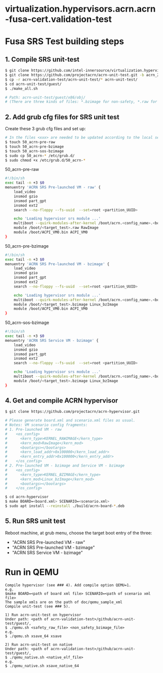 # virtualization.hypervisors.acrn.acrn-fusa-cert.validation-test

# Fusa SRS Test building steps

## 1. Compile SRS unit-test

```bash
$ git clone https://github.com/intel-innersource/virtualization.hypervisors.acrn.acrn-fusa-cert.validation-test.git acrn-validation-test
$ git clone https://github.com/projectacrn/acrn-unit-test.git -b acrn_2022ww35
$ cp -r acrn-validation-test/acrn-unit-test/* acrn-unit-test/
$ cd acrn-unit-test/guest/
$ ./make_all.sh

# Path: acrn-unit-test/guest/x86/obj/
# (There are three kinds of files: *.bzimage for non-safety, *.raw for safety and *.elf for native)
```

## 2. Add grub cfg files for SRS unit test

Create these 3 grub cfg files and set up:
```bash
# In the files <xxx> are needed to be updated according to the local setup
$ touch 50_acrn-pre-raw
$ touch 50_acrn-pre-bzimage
$ touch 50_acrn-sos-bzimage
$ sudo cp 50_acrn-* /etc/grub.d/
$ sudo chmod +x /etc/grub.d/50_acrn-*
```

50_acrn-pre-raw
```sh
#!/bin/sh
exec tail -n +3 $0
menuentry 'ACRN SRS Pre-launched VM - raw' {
    load_video
    insmod gzio
    insmod part_gpt
    insmod ext2
    search --no-floppy --fs-uuid  --set=root <partition_UUID>

    echo 'Loading hypervisor srs module ...'
    multiboot --quirk-modules-after-kernel /boot/acrn.<config_name>.<board_name>.32.out root=UUID=<partition UUID> cpu_perf_policy=Performance
    module /boot/<target_test>.raw RawImage
    module /boot/ACPI_VM0.bin ACPI_VM0
}
```

50_acrn-pre-bzimage
```sh
#!/bin/sh
exec tail -n +3 $0
menuentry 'ACRN SRS Pre-launched VM - bzimage' {
    load_video
    insmod gzio
    insmod part_gpt
    insmod ext2
    search --no-floppy --fs-uuid  --set=root <partition_UUID>

    echo 'Loading hypervisor srs module ...'
    multiboot --quirk-modules-after-kernel /boot/acrn.<config_name>.<board_name>.32.out root=UUID=<partition UUID> cpu_perf_policy=Performance
    module /boot/<target_test>.bzimage Linux_bzImage
    module /boot/ACPI_VM0.bin ACPI_VM0
}
```

50_acrn-sos-bzimage
```sh
#!/bin/sh
exec tail -n +3 $0
menuentry 'ACRN SRS Service VM - bzimage' {
    load_video
    insmod gzio
    insmod part_gpt
    insmod ext2
    search --no-floppy --fs-uuid  --set=root <partition_UUID>

    echo 'Loading hypervisor srs module ...'
    multiboot --quirk-modules-after-kernel /boot/acrn.<config_name>.<board_name>.32.out root=UUID=<partition_UUID> cpu_perf_policy=Performance
    module /boot/<target_test>.bzimage Linux_bzImage
}
```

## 4. Get and compile ACRN hypervisor

```bash
$ git clone https://github.com/projectacrn/acrn-hypervisor.git

# Please generate board.xml and scenario.xml files as usual.
# Notes: VM scenario config fragments:
# 1. Pre-launched VM - raw
#    <os_config>
#      <kern_type>KERNEL_RAWIMAGE</kern_type>
#      <kern_mod>RawImage</kern_mod>
#      <bootargs></bootargs>
#      <kern_load_addr>0x100000</kern_load_addr>
#      <kern_entry_addr>0x100000</kern_entry_addr>
#    </os_config>
# 2. Pre-launched VM - bzimage and Service VM - bzimage
#    <os_config>
#      <kern_type>KERNEL_BZIMAGE</kern_type>
#      <kern_mod>Linux_bzImage</kern_mod>
#      <bootargs></bootargs>
#    </os_config>

$ cd acrn-hypervisor
$ make BOARD=<board.xml> SCENARIO=<scenario.xml>
$ sudo apt install --reinstall ./build/acrn-board-*.deb
```

## 5. Run SRS unit test

Reboot machine, at grub menu, choose the target boot entry of the three:
- "ACRN SRS Pre-launched VM - raw"
- "ACRN SRS Pre-launched VM - bzimage"
- "ACRN SRS Service VM - bzimage"

# Run in QEMU

    Compile hypervisor (see ### 4). Add compile option QEMU=1.
    e.g.
    $make BOARD=<path of board xml file> SCENARIO=<path of scenario xml file>
    The sample xmls are on the path of doc/qemu_sample_xml
    Compile unit-test (see ### 5).

    1) Run acrn-unit-test on hypervisor
    Under path: <path of acrn-validation-test>/github/acrn-unit-test/guest/, 
    $ ./qemu.sh <safety_raw_file> <non_safety_bzimage_file>
    e.g.
    $ ./qemu.sh xsave_64 xsave

    2) Run acrn-unit-test on native
    Under path: <path of acrn-validation-test>/github/acrn-unit-test/guest/,
    $ ./qemu_native.sh <native_elf_file>
    e.g.
    $ ./qemu_native.sh xsave_native_64
